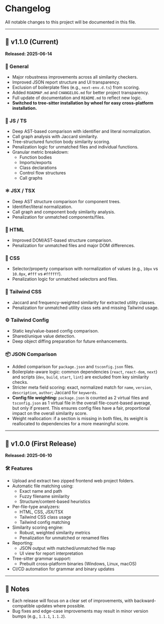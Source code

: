 # Changelog

All notable changes to this project will be documented in this file.

---

## 🚀 v1.1.0 (Current)
**Released: 2025-06-14**

### 🔧 General
- Major robustness improvements across all similarity checkers.
- Improved JSON report structure and UI transparency.
- Exclusion of boilerplate files (e.g., `next-env.d.ts`) from scoring.
- Added `ROADMAP.md` and `CHANGELOG.md` for better project transparency.
- Full update of documentation and `README.md` to reflect new logic.
- **Switched to tree-sitter installation by wheel for easy cross-platform installation.**

### 🧠 JS / TS
- Deep AST-based comparison with identifier and literal normalization.
- Call graph analysis with Jaccard similarity.
- Tree-structured function body similarity scoring.
- Penalization logic for unmatched files and individual functions.
- Granular metric breakdown:
  - Function bodies
  - Imports/exports
  - Class declarations
  - Control flow structures
  - Call graphs

### ⚛️ JSX / TSX
- Deep AST structure comparison for component trees.
- Identifier/literal normalization.
- Call graph and component body similarity analysis.
- Penalization for unmatched components/files.

### 🧾 HTML
- Improved DOM/AST-based structure comparison.
- Penalization for unmatched files and major DOM differences.

### 🎨 CSS
- Selector/property comparison with normalization of values (e.g., `10px` vs `10.0px`, `#fff` vs `#ffffff`).
- Penalization logic for unmatched selectors and files.

### 🌈 Tailwind CSS
- Jaccard and frequency-weighted similarity for extracted utility classes.
- Penalization for unmatched utility class sets and missing Tailwind usage.

### ⚙️ Tailwind Config
- Static key/value-based config comparison.
- Shared/unique value detection.
- Deep object diffing preparation for future enhancements.

### 📦 JSON Comparison
- Added comparison for `package.json` and `tsconfig.json` files.
- Boilerplate-aware logic: common dependencies (`react`, `react-dom`, `next`) and scripts (`dev`, `build`, `start`, `lint`) are excluded from key similarity checks.
- Stricter meta field scoring: exact, normalized match for `name`, `version`, `description`, `author`; Jaccard for `keywords`.
- **Config file weighting:** `package.json` is counted as 2 virtual files and `tsconfig.json` as 1 virtual file in the overall file-count-based average, but only if present. This ensures config files have a fair, proportional impact on the overall similarity score.
- Weight reallocation: if a section is missing in both files, its weight is reallocated to dependencies for a more meaningful score.

---

## 🎉 v1.0.0 (First Release)
**Released: 2025-06-10**

### 🛠️ Features
- Upload and extract two zipped frontend web project folders.
- Automatic file matching using:
  - Exact name and path
  - Fuzzy filename similarity
  - Structure/content-based heuristics
- Per-file-type analyzers:
  - HTML, CSS, JSX/TSX
  - Tailwind CSS class usage
  - Tailwind config matching
- Similarity scoring engine:
  - Robust, weighted similarity metrics
  - Penalization for unmatched or renamed files
- Reporting:
  - JSON output with matched/unmatched file map
  - UI view for report interpretation
- Tree-sitter grammar support:
  - Prebuilt cross-platform binaries (Windows, Linux, macOS)
- CI/CD automation for grammar and binary updates

---

## 📝 Notes
- Each release will focus on a clear set of improvements, with backward-compatible updates where possible.
- Bug fixes and edge-case improvements may result in minor version bumps (e.g., `1.1.1`, `1.1.2`).


